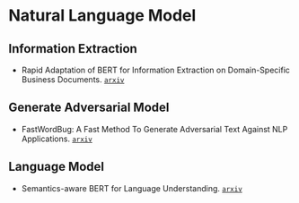 # Natural Language Model

## Information Extraction

- Rapid Adaptation of BERT for Information Extraction on Domain-Specific Business Documents. [`arxiv`](https://arxiv.org/pdf/2002.01861.pdf)

## Generate Adversarial Model

- FastWordBug: A Fast Method To Generate Adversarial Text Against NLP Applications. [`arxiv`](https://arxiv.org/pdf/2002.00760.pdf)

## Language Model

- Semantics-aware BERT for Language Understanding. [`arxiv`](https://arxiv.org/pdf/1909.02209.pdf)